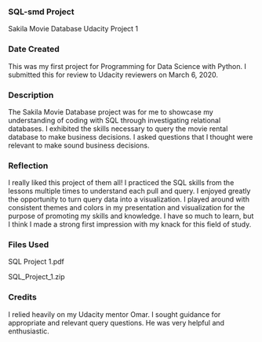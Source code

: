 ### SQL-smd Project
Sakila Movie Database Udacity Project 1

### Date Created
This was my first project for Programming for Data Science with Python.  I submitted this for review to Udacity reviewers on March 6, 2020.  

### Description
The Sakila Movie Database project was for me to showcase my understanding of coding with SQL through investigating relational databases.  I exhibited the skills necessary to query the movie rental database to make business decisions.  I asked questions that I thought were relevant to make sound business decisions.   

### Reflection
I really liked this project of them all!  I practiced the SQL skills from the lessons multiple times to understand each pull and query.  I enjoyed greatly the opportunity to turn query data into a visualization.  I played around with consistent themes and colors in my presentation and visualization for the purpose of promoting my skills and knowledge.  I have so much to learn, but I think I made a strong first impression with my knack for this field of study.

### Files Used
SQL Project 1.pdf

SQL_Project_1.zip

### Credits
I relied heavily on my Udacity mentor Omar.  I sought guidance for appropriate and relevant query questions.  He was very helpful and enthusiastic.  
